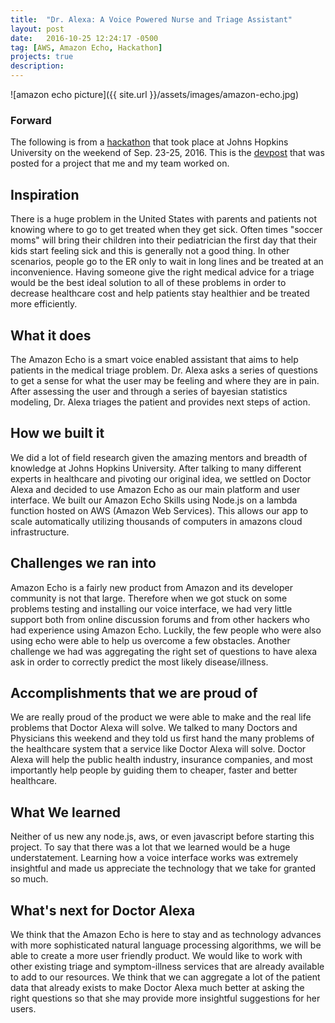 ```yaml
---
title:  "Dr. Alexa: A Voice Powered Nurse and Triage Assistant"
layout: post
date:   2016-10-25 12:24:17 -0500
tag: [AWS, Amazon Echo, Hackathon]
projects: true
description:
---
```


![amazon echo picture]({{ site.url }}/assets/images/amazon-echo.jpg)

### Forward
The following is from a [hackathon](http://medhacks.org/) that took place at Johns Hopkins University on the weekend of Sep. 23-25, 2016. This is the [devpost](https://devpost.com/software/doctor-alexa) that was posted for a project that me and my team worked on.

## Inspiration
There is a huge problem in the United States with parents and patients not knowing where to go to get treated when they get sick. Often times "soccer moms" will bring their children into their pediatrician the first day that their kids start feeling sick and this is generally not a good thing. In other scenarios, people go to the ER only to wait in long lines and be treated at an inconvenience. Having someone give the right medical advice for a triage would be the best ideal solution to all of these problems in order to decrease healthcare cost and help patients stay healthier and be treated more efficiently.

## What it does
The Amazon Echo is a smart voice enabled assistant that aims to help patients in the medical triage problem. Dr. Alexa asks a series of questions to get a sense for what the user may be feeling and where they are in pain. After assessing the user and through a series of bayesian statistics modeling, Dr. Alexa triages the patient and provides next steps of action.

## How we built it
We did a lot of field research given the amazing mentors and breadth of knowledge at Johns Hopkins University. After talking to many different experts in healthcare and pivoting our original idea, we settled on Doctor Alexa and decided to use Amazon Echo as our main platform and user interface. We built our Amazon Echo Skills using Node.js on a lambda function hosted on AWS (Amazon Web Services). This allows our app to scale automatically utilizing thousands of computers in amazons cloud infrastructure.

## Challenges we ran into
Amazon Echo is a fairly new product from Amazon and its developer community is not that large. Therefore when we got stuck on some problems testing and installing our voice interface, we had very little support both from online discussion forums and from other hackers who had experience using Amazon Echo. Luckily, the few people who were also using echo were able to help us overcome a few obstacles. Another challenge we had was aggregating the right set of questions to have alexa ask in order to correctly predict the most likely disease/illness.

## Accomplishments that we are proud of
We are really proud of the product we were able to make and the real life problems that Doctor Alexa will solve. We talked to many Doctors and Physicians this weekend and they told us first hand the many problems of the healthcare system that a service like Doctor Alexa will solve. Doctor Alexa will help the public health industry, insurance companies, and most importantly help people by guiding them to cheaper, faster and better healthcare.

## What We learned
Neither of us new any node.js, aws, or even javascript before starting this project. To say that there was a lot that we learned would be a huge understatement. Learning how a voice interface works was extremely insightful and made us appreciate the technology that we take for granted so much.

## What's next for Doctor Alexa
We think that the Amazon Echo is here to stay and as technology advances with more sophisticated natural language processing algorithms, we will be able to create a more user friendly product. We would like to work with other existing triage and symptom-illness services that are already available to add to our resources. We think that we can aggregate a lot of the patient data that already exists to make Doctor Alexa much better at asking the right questions so that she may provide more insightful suggestions for her users.

